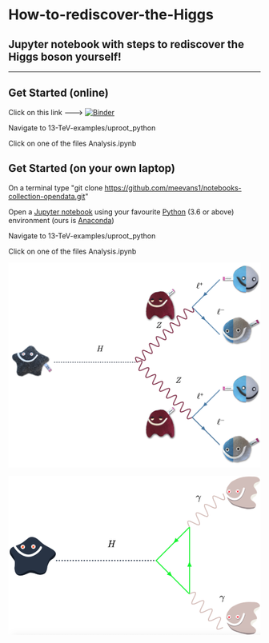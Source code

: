 # How-to-rediscover-the-Higgs 
## Jupyter notebook with steps to rediscover the Higgs boson yourself!
------

## Get Started (online)
Click on this link ---> [![Binder](https://mybinder.org/badge_logo.svg)](https://mybinder.org/v2/gh/atlas-outreach-data-tools/notebooks-collection-opendata/master)

Navigate to 13-TeV-examples/uproot_python

Click on one of the files Analysis.ipynb


## Get Started (on your own laptop)
On a terminal type "git clone https://github.com/meevans1/notebooks-collection-opendata.git"

Open a [Jupyter notebook](https://jupyter.org) using your favourite [Python](https://www.python.org) (3.6 or above) environment (ours is [Anaconda](https://www.anaconda.com/distribution/))

Navigate to 13-TeV-examples/uproot_python

Click on one of the files Analysis.ipynb


![HZZ Feynman diagram](HZZ_feynman.png)

![Hyy Feynman diagram](Hyy_feynman.png)
